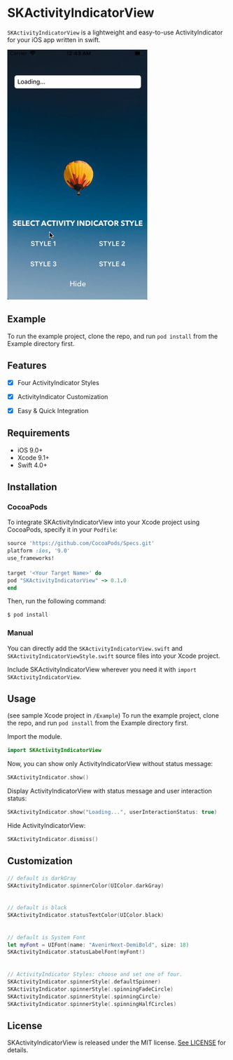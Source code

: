 # SKActivityIndicatorView

`SKActivityIndicatorView` is a lightweight and easy-to-use ActivityIndicator for your iOS app written in swift.

![SKActivityIndicatorView](ActivityIndicator.gif)

## Example

To run the example project, clone the repo, and run `pod install` from the Example directory first.

## Features

- [x] Four ActivityIndicator Styles
- [x] ActivityIndicator Customization
- [x] Easy & Quick Integration


## Requirements

- iOS 9.0+
- Xcode 9.1+
- Swift 4.0+


## Installation

### CocoaPods
To integrate SKActivityIndicatorView into your Xcode project using CocoaPods, specify it in your `Podfile`:
```ruby
source 'https://github.com/CocoaPods/Specs.git'
platform :ios, '9.0'
use_frameworks!

target '<Your Target Name>' do
pod "SKActivityIndicatorView" ~> 0.1.0
end
```

Then, run the following command:

```bash
$ pod install
```


### Manual
You can directly add the `SKActivityIndicatorView.swift` and `SKActivityIndicatorViewStyle.swift` source files into your Xcode project.

Include SKActivityIndicatorView wherever you need it with `import SKActivityIndicatorView`.



## Usage

(see sample Xcode project in `/Example`)
To run the example project, clone the repo, and run `pod install` from the Example directory first.

Import the module.
```swift
import SKActivityIndicatorView
```


Now, you can show only ActivityIndicatorView without status message:
```swift
SKActivityIndicator.show()
```


Display ActivityIndicatorView with status message and user interaction status:
```swift
SKActivityIndicator.show("Loading...", userInteractionStatus: true)
```


Hide ActivityIndicatorView:
```swift
SKActivityIndicator.dismiss()
```


## Customization
```swift
// default is darkGray
SKActivityIndicator.spinnerColor(UIColor.darkGray)


// default is black
SKActivityIndicator.statusTextColor(UIColor.black)


// default is System Font
let myFont = UIFont(name: "AvenirNext-DemiBold", size: 18)
SKActivityIndicator.statusLabelFont(myFont!)


// ActivityIndicator Styles: choose and set one of four.
SKActivityIndicator.spinnerStyle(.defaultSpinner)
SKActivityIndicator.spinnerStyle(.spinningFadeCircle)
SKActivityIndicator.spinnerStyle(.spinningCircle)
SKActivityIndicator.spinnerStyle(.spinningHalfCircles)
```


## License

SKActivityIndicatorView is released under the MIT license. [See LICENSE](https://github.com/SachK13/SKActivityIndicatorView/master/LICENSE) for details.


